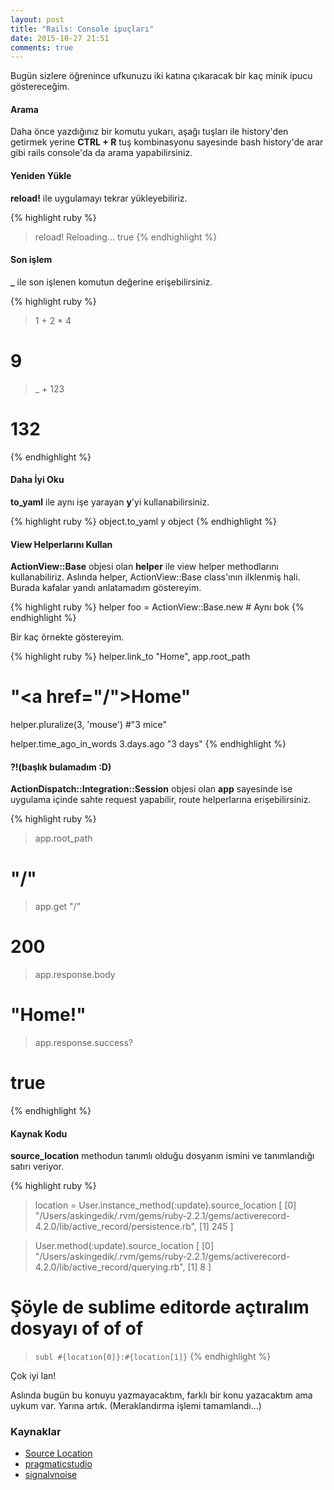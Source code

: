 ```yaml
---
layout: post
title: "Rails: Console ipuçları"
date: 2015-10-27 21:51
comments: true
---
```


Bugün sizlere öğrenince ufkunuzu iki katına çıkaracak bir kaç minik ipucu göstereceğim.

#### Arama

Daha önce yazdığınız bir komutu yukarı, aşağı tuşları ile history'den getirmek yerine **CTRL + R** tuş kombinasyonu sayesinde bash history'de arar gibi rails console'da da arama yapabilirsiniz.

#### Yeniden Yükle

**reload!** ile uygulamayı tekrar yükleyebiliriz.

{% highlight ruby %}
> reload!
Reloading...
true
{% endhighlight %}

#### Son işlem

**_** ile son işlenen komutun değerine erişebilirsiniz.

{% highlight ruby %}
> 1 + 2 * 4
# 9
> _ + 123
# 132
{% endhighlight %}

#### Daha İyi Oku

**to_yaml** ile aynı işe yarayan **y**'yi kullanabilirsiniz.

{% highlight ruby %}
object.to_yaml
y object
{% endhighlight %}

#### View Helperlarını Kullan

**ActionView::Base** objesi olan **helper** ile view helper methodlarını kullanabiliriz. Aslında helper, ActionView::Base class'ının ilklenmiş hali. Burada kafalar yandı anlatamadım göstereyim.

{% highlight ruby %}
helper
foo = ActionView::Base.new # Aynı bok
{% endhighlight %}

Bir kaç örnekte göstereyim.

{% highlight ruby %}
helper.link_to "Home", app.root_path
# "<a href=\"/\">Home</a>"

helper.pluralize(3, 'mouse')
#"3 mice"

helper.time_ago_in_words 3.days.ago
"3 days"
{% endhighlight %}

#### ?!(başlık bulamadım :D)

**ActionDispatch::Integration::Session** objesi olan **app** sayesinde ise uygulama içinde sahte request yapabilir, route helperlarına erişebilirsiniz.

{% highlight ruby %}
> app.root_path
# "/"
> app.get "/"
# 200
> app.response.body
# "<!DOCTYPE html><html>Home!</html>"
> app.response.success?
# true
{% endhighlight %}

#### Kaynak Kodu

**source_location** methodun tanımlı olduğu dosyanın ismini ve tanımlandığı satırı veriyor.

{% highlight ruby %}
 > location = User.instance_method(:update).source_location
[
  [0] "/Users/askingedik/.rvm/gems/ruby-2.2.1/gems/activerecord-4.2.0/lib/active_record/persistence.rb",
  [1] 245
]

> User.method(:update).source_location
[
    [0] "/Users/askingedik/.rvm/gems/ruby-2.2.1/gems/activerecord-4.2.0/lib/active_record/querying.rb",
    [1] 8
]

# Şöyle de sublime editorde açtıralım dosyayı of of of
> `subl #{location[0]}:#{location[1]}`
{% endhighlight %}

Çok iyi lan!

Aslında bugün bu konuyu yazmayacaktım, farklı bir konu yazacaktım ama uykum var. Yarına artık. (Meraklandırma işlemi tamamlandı...)

### Kaynaklar
- [Source Location](http://ruby-doc.org/core-2.2.2/Method.html#method-i-source_location)
- [pragmaticstudio](https://pragmaticstudio.com/blog/2014/3/11/console-shortcuts-tips-tricks)
- [signalvnoise](https://signalvnoise.com/posts/3176-three-quick-rails-console-tips)
